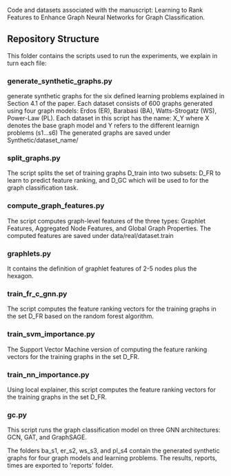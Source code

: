 Code and datasets associated with the manuscript:
Learning to Rank Features to Enhance Graph Neural Networks for Graph Classification.

## Repository Structure

This folder contains the scripts used to run the experiments, we explain in turn each file: 

### generate_synthetic_graphs.py 
generate synthetic graphs for the six defined learning problems explained in Section 4.1 of the paper.
Each dataset consists of 600 graphs generated using four graph models:
Erdos (ER), Barabasi (BA), Watts-Strogatz (WS), Power-Law (PL).
Each dataset in this script has the name: X_Y where X denotes the base graph model and Y refers to the different learnign problems (s1...s6)
The generated graphs are saved under Synthetic/dataset_name/

### split_graphs.py
The script splits the set of training graphs D_train into two subsets:
D_FR to learn to predict feature ranking,
and D_GC which will be used to for the graph classification task.

### compute_graph_features.py
The script computes graph-level features of the three types: Graphlet Features, Aggregated Node Features, and Global Graph Properties.
The computed features are saved under data/real/dataset.train

### graphlets.py
It contains the definition of graphlet features of 2-5 nodes plus the hexagon.

### train_fr_c_gnn.py
The script computes the feature ranking vectors for the training graphs in the set D_FR based on the random forest algorithm.

### train_svm_importance.py
The Support Vector Machine version of computing the feature ranking vectors for the training graphs in the set D_FR.

### train_nn_importance.py
Using local explainer, this script computes the feature ranking vectors for the training graphs in the set D_FR.

### gc.py
This script runs the graph classification model on three GNN architectures: GCN, GAT, and GraphSAGE.

The folders ba_s1, er_s2, ws_s3, and pl_s4 contain the generated synthetic graphs for four graph models and learning problems.
The results, reports, times are exported to 'reports' folder. 



